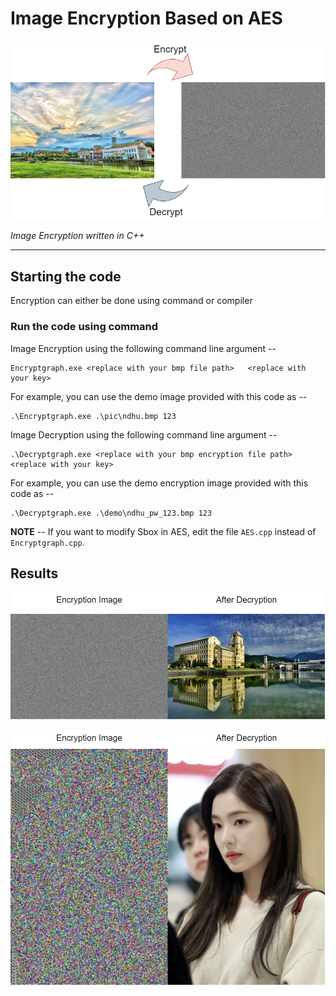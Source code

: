 # Image Encryption Based on AES

![Image Encryption Based on AES](docs/images/example.png)

_Image Encryption written in C++_

---

## Starting the code

Encryption can either be done using command or compiler

### Run the code using command

Image Encryption using the following command line argument --

```shell
Encryptgraph.exe <replace with your bmp file path>   <replace with your key>
```

For example, you can use the demo image provided with this code as --

```shell
.\Encryptgraph.exe .\pic\ndhu.bmp 123
```
Image Decryption using the following command line argument --

```shell
.\Decryptgraph.exe <replace with your bmp encryption file path>  <replace with your key>
```

For example, you can use the demo encryption image provided with this code as --

```shell
.\Decryptgraph.exe .\demo\ndhu_pw_123.bmp 123
```

__NOTE__ -- If you want to modify Sbox in AES, edit the file `AES.cpp` instead of `Encryptgraph.cpp`. 

## Results

![image](/demo/demo_ndhu.png "ndhu")

![image](/demo/demo_Irene.png "Irene")
